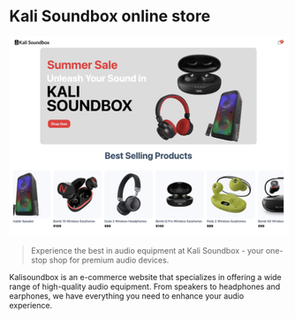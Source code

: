 # Kali Soundbox online store
![homepage1](./homepage_1.jpeg)

> Experience the best in audio equipment at Kali Soundbox - your one-stop shop for premium audio devices.

Kalisoundbox is an e-commerce website that specializes in offering a wide range of high-quality audio equipment. From speakers to headphones and earphones, we have everything you need to enhance your audio experience.
